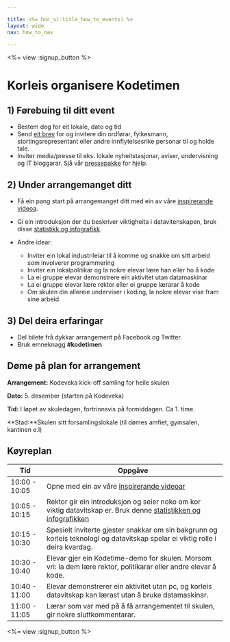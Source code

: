 ```yaml
---

title: <%= hoc_s(:title_how_to_events) %>
layout: wide
nav: how_to_nav

---
```


<%= view :signup_button %>

# Korleis organisere Kodetimen

## 1) Førebuing til ditt event

  * Bestem deg for eit lokale, dato og tid
  * Send [eit brev](https://docs.google.com/a/code.org/document/d/1eP41sKW7y0qq_JvkRIgZK8dWYICaGRZ4CCDETXa78wY/edit) for og invitere din ordførar, fylkesmann, stortingsrepresentant eller andre innflytelsesrike personar til og holde tale.
  * Inviter media/presse til eks. lokale nyheitstasjonar, aviser, undervisning og IT bloggarar. Sjå vår [pressepakke](<%= resolve_url('/promote/press-kit') %>) for hjelp.

## 2) Under arrangemanget ditt

  * Få ein pang start på arrangemanget ditt med ein av våre [inspirerande videoa](<%= resolve_url('/promote/resources#videos') %>).
  * Gi ein introduksjon der du beskriver viktigheita i datavitenskapen, bruk disse [statistikk og infografikk](<%= resolve_url('/promote/stats') %>).   
      
    
  * Andre idear: 
      * Inviter ein lokal industrileiar til å komme og snakke om sitt arbeid som involverer programmering
      * Inviter ein lokalpolitikar og la nokre elevar lære han eller ho å kode
      * La ei gruppe elevar demonstrere ein aktivitet utan datamaskinar
      * La ei gruppe elevar lære rektor eller ei gruppe lærarar å kode
      * Om skulen din allereie underviser i koding, la nokre elevar vise fram sine arbeid

## 3) Del deira erfaringar

  * Del bilete frå dykkar arrangement på Facebook og Twitter. 
  * Bruk emneknagg **#kodetimen**

## Døme på plan for arrangement

**Arrangement:** Kodeveka kick-off samling for heile skulen

**Dato:** 5. desember (starten på Kodeveka)

**Tid:** I løpet av skuledagen, fortrinnsvis på formiddagen. Ca 1. time.

**Stad:**Skulen sitt forsamlingslokale (til dømes amfiet, gymsalen, kantinen e.l)   
  


## Køyreplan

| Tid           | Oppgåve                                                                                                                                                |
| ------------- | ------------------------------------------------------------------------------------------------------------------------------------------------------ |
| 10:00 - 10:05 | Opne med ein av våre [inspirerande videoar](<%= resolve_url('/promote/resources#videos') %>)                                                             |
| 10:05 - 10:15 | Rektor gir ein introduksjon og seier noko om kor viktig datavitskap er. Bruk denne [statistikken og infografikken](<%= resolve_url('/promote/stats') %>) |
| 10:15 - 10:30 | Spesielt inviterte gjester snakkar om sin bakgrunn og korleis teknologi og datavitskap spelar ei viktig rolle i deira kvardag.                         |
| 10:30 - 10:40 | Elevar gjer ein Kodetime-demo for skulen. Morsom vri: la dem lære rektor, politikarar eller andre elevar å kode.                                       |
| 10:40 - 11:00 | Elevar demonstrerer ein aktivitet utan pc, og korleis datavitskap kan lærast utan å bruke datamaskinar.                                                |
| 11:00 - 11:05 | Lærar som var med på å få arrangementet til skulen, gir nokre sluttkommentarar.                                                                        |

<%= view :signup_button %>